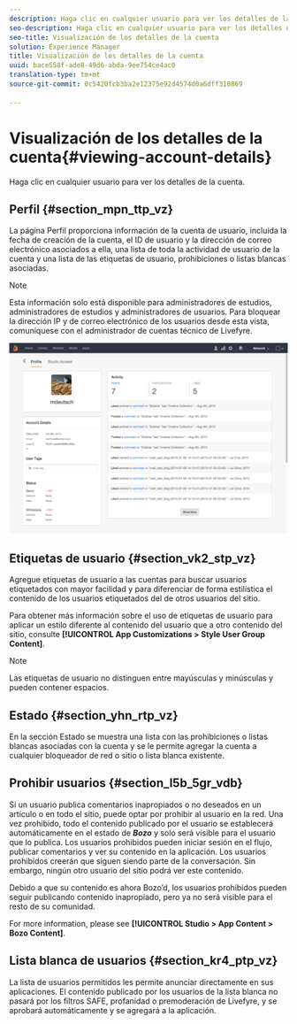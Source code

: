 ```yaml
---
description: Haga clic en cualquier usuario para ver los detalles de la cuenta.
seo-description: Haga clic en cualquier usuario para ver los detalles de la cuenta.
seo-title: Visualización de los detalles de la cuenta
solution: Experience Manager
title: Visualización de los detalles de la cuenta
uuid: bace558f-ade8-49d6-abda-9ee754ce4ac0
translation-type: tm+mt
source-git-commit: 0c5420fcb3ba2e12375e92d4574d0a6dff310869

---
```



# Visualización de los detalles de la cuenta{#viewing-account-details}

Haga clic en cualquier usuario para ver los detalles de la cuenta.

## Perfil {#section_mpn_ttp_vz}

La página Perfil proporciona información de la cuenta de usuario, incluida la fecha de creación de la cuenta, el ID de usuario y la dirección de correo electrónico asociados a ella, una lista de toda la actividad de usuario de la cuenta y una lista de las etiquetas de usuario, prohibiciones o listas blancas asociadas.

>[!NOTE]
>
>Esta información solo está disponible para administradores de estudios, administradores de estudios y administradores de usuarios. Para bloquear la dirección IP y de correo electrónico de los usuarios desde esta vista, comuníquese con el administrador de cuentas técnico de Livefyre.

![](assets/UsersProfile-1024x699.png)

## Etiquetas de usuario {#section_vk2_stp_vz}

Agregue etiquetas de usuario a las cuentas para buscar usuarios etiquetados con mayor facilidad y para diferenciar de forma estilística el contenido de los usuarios etiquetados del de otros usuarios del sitio.

Para obtener más información sobre el uso de etiquetas de usuario para aplicar un estilo diferente al contenido del usuario que a otro contenido del sitio, consulte **[!UICONTROL App Customizations > Style User Group Content]**.

>[!NOTE]
>
>Las etiquetas de usuario no distinguen entre mayúsculas y minúsculas y pueden contener espacios.

## Estado {#section_yhn_rtp_vz}

En la sección Estado se muestra una lista con las prohibiciones o listas blancas asociadas con la cuenta y se le permite agregar la cuenta a cualquier bloqueador de red o sitio o lista blanca existente.

## Prohibir usuarios {#section_l5b_5gr_vdb}

Si un usuario publica comentarios inapropiados o no deseados en un artículo o en todo el sitio, puede optar por prohibir al usuario en la red. Una vez prohibido, todo el contenido publicado por el usuario se establecerá automáticamente en el estado de ***Bozo*** y solo será visible para el usuario que lo publica. Los usuarios prohibidos pueden iniciar sesión en el flujo, publicar comentarios y ver su contenido en la aplicación. Los usuarios prohibidos creerán que siguen siendo parte de la conversación. Sin embargo, ningún otro usuario del sitio podrá ver este contenido.

Debido a que su contenido es ahora Bozo’d, los usuarios prohibidos pueden seguir publicando contenido inapropiado, pero ya no será visible para el resto de su comunidad.

For more information, please see **[!UICONTROL Studio > App Content > Bozo Content]**.

## Lista blanca de usuarios {#section_kr4_ptp_vz}

La lista de usuarios permitidos les permite anunciar directamente en sus aplicaciones. El contenido publicado por los usuarios de la lista blanca no pasará por los filtros SAFE, profanidad o premoderación de Livefyre, y se aprobará automáticamente y se agregará a la aplicación.
